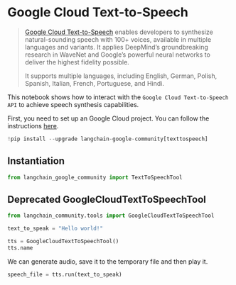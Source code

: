 # Google Cloud Text-to-Speech

>[Google Cloud Text-to-Speech](https://cloud.google.com/text-to-speech) enables developers to synthesize natural-sounding speech with 100+ voices, available in multiple languages and variants. It applies DeepMind’s groundbreaking research in WaveNet and Google’s powerful neural networks to deliver the highest fidelity possible.
>
>It supports multiple languages, including English, German, Polish, Spanish, Italian, French, Portuguese, and Hindi.

This notebook shows how to interact with the `Google Cloud Text-to-Speech API` to achieve speech synthesis capabilities.

First, you need to set up an Google Cloud project. You can follow the instructions [here](https://cloud.google.com/text-to-speech/docs/before-you-begin).


```python
!pip install --upgrade langchain-google-community[texttospeech]
```

## Instantiation


```python
from langchain_google_community import TextToSpeechTool
```

## Deprecated GoogleCloudTextToSpeechTool


```python
from langchain_community.tools import GoogleCloudTextToSpeechTool
```


```python
text_to_speak = "Hello world!"

tts = GoogleCloudTextToSpeechTool()
tts.name
```

We can generate audio, save it to the temporary file and then play it.


```python
speech_file = tts.run(text_to_speak)
```
